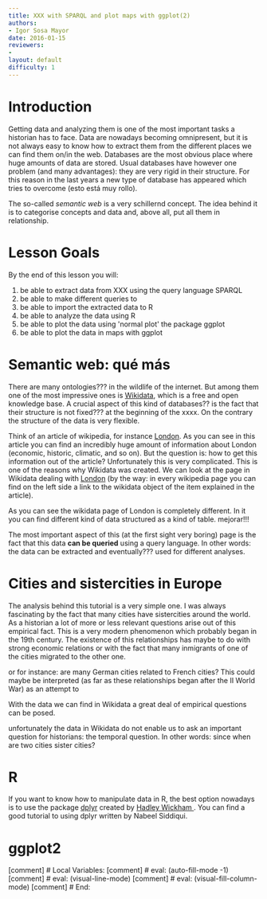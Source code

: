 ```yaml
---
title: XXX with SPARQL and plot maps with ggplot(2)
authors:
- Igor Sosa Mayor 
date: 2016-01-15
reviewers:
- 
layout: default
difficulty: 1
---
```


# Introduction

Getting data and analyzing them is one of the most important tasks a historian has to face. Data are nowadays becoming omnipresent, but it is not always easy to know how to extract them from the different places we can find them on/in the web. Databases are the most obvious place where huge amounts of data are stored. Usual databases have however one problem (and many advantages): they are very rigid in their structure. For this reason in the last years a new type of database has appeared which tries to overcome (esto está muy rollo). 

The so-called *semantic web* is a very schillernd concept. The idea behind it is to categorise concepts and data and, above all, put all them in relationship.



# Lesson Goals

By the end of this lesson you will:

1. be able to extract data from XXX using the query language  SPARQL
2. be able to make different queries to
3. be able to import the extracted data to R
4. be able to analyze the data using R
5. be able to plot the data using 'normal plot' the package ggplot
6. be able to plot the data in maps with ggplot

# Semantic web: qué más 

There are many ontologies??? in the wildlife of the internet. But among them one of the most impressive ones is [Wikidata](https://www.wikidata.org/wiki/Wikidata:Main_Page), which is a free and open knowledge base. A crucial aspect of this kind of databases?? is the fact that their structure is not fixed??? at the beginning of the xxxx. On the contrary the structure of the data is very flexible. 

Think of an article of wikipedia, for instance [London](https://en.wikipedia.org/wiki/London). As you can see in this article you can find an incredibly huge amount of information about London (economic, historic, climatic, and so on). But the question is: how to get this information out of the article? Unfortunately this is very complicated. This is one of the reasons why Wikidata was created. We can look at the page in Wikidata dealing with [London](https://www.wikidata.org/wiki/Q84) (by the way: in every wikipedia page you can find on the left side a link to the wikidata object of the item explained in the article). 

As you can see the wikidata page of London is completely different. In
it you can find different kind of data structured as a kind of table. mejorar!!!

The most important aspect of this (at the first sight very boring) page is the fact that this data **can be queried** using a query language. In other words: the data can be extracted and eventually??? used for different analyses. 

# Cities and sistercities in Europe 

The analysis behind this tutorial is a very simple one. I was always fascinating by the fact that many cities have sistercities around the world. As a historian a lot of more or less relevant questions arise out of this empirical fact. This is a very modern phenomenon which probably began in the 19th century. The existence of this relationships has maybe to do with strong economic relations or with the fact that many inmigrants of one of the cities migrated to the other one. 

or for instance: are many German cities related to French cities? This could maybe be interpreted (as far as these relationships began after the II World War) as an attempt to  

With the data we can find in Wikidata a great deal of empirical questions can be posed. 

unfortunately the data in Wikidata do not enable us to ask an important question for historians: the temporal question. In other words: since when are two cities sister cities? 


# R

If you want to know how to manipulate data in R, the best option nowadays is to use the package [dplyr](https://cran.r-project.org/web/packages/dplyr/index.html) created by [Hadley Wickham ](http://hadley.nz/). You can find a good tutorial to using dplyr written by Nabeel Siddiqui. 

# ggplot2




[comment] # Local Variables:
[comment] # eval: (auto-fill-mode -1)
[comment] # eval: (visual-line-mode)
[comment] # eval: (visual-fill-column-mode)
[comment] # End:
